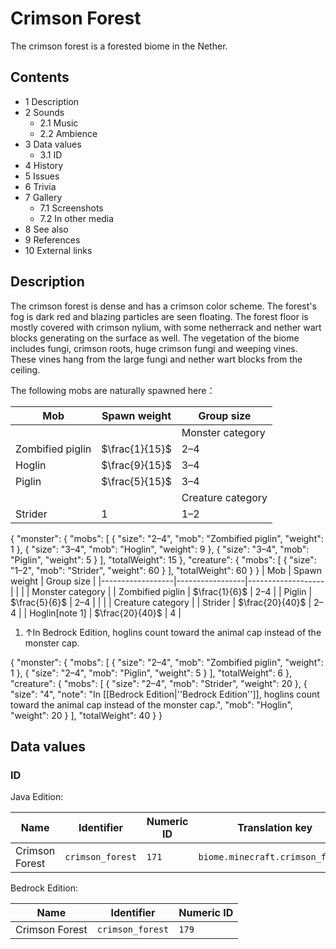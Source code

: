# Crimson Forest
The crimson forest is a forested biome in the Nether.

## Contents
- 1 Description
- 2 Sounds
	- 2.1 Music
	- 2.2 Ambience
- 3 Data values
	- 3.1 ID
- 4 History
- 5 Issues
- 6 Trivia
- 7 Gallery
	- 7.1 Screenshots
	- 7.2 In other media
- 8 See also
- 9 References
- 10 External links

## Description
The crimson forest is dense and has a crimson color scheme. The forest's fog is dark red and blazing particles are seen floating. The forest floor is mostly covered with crimson nylium, with some netherrack and nether wart blocks generating on the surface as well. The vegetation of the biome includes fungi, crimson roots, huge crimson fungi and weeping vines. These vines hang from the large fungi and nether wart blocks from the ceiling.

The following mobs are naturally spawned here：

| Mob              | Spawn weight   | Group size        |
|------------------|----------------|-------------------|
|                  |                | Monster category  |
| Zombified piglin | $\frac{1}{15}$ | 2–4               |
| Hoglin           | $\frac{9}{15}$ | 3–4               |
| Piglin           | $\frac{5}{15}$ | 3–4               |
|                  |                | Creature category |
| Strider          | 1              | 1–2               |

{ "monster": { "mobs": [ { "size": "2&ndash;4", "mob": "Zombified piglin", "weight": 1 }, { "size": "3&ndash;4", "mob": "Hoglin", "weight": 9 }, { "size": "3&ndash;4", "mob": "Piglin", "weight": 5 } ], "totalWeight": 15 }, "creature": { "mobs": [ { "size": "1&ndash;2", "mob": "Strider", "weight": 60 } ], "totalWeight": 60 } }
| Mob              | Spawn weight    | Group size        |
|------------------|-----------------|-------------------|
|                  |                 | Monster category  |
| Zombified piglin | $\frac{1}{6}$   | 2–4               |
| Piglin           | $\frac{5}{6}$   | 2–4               |
|                  |                 | Creature category |
| Strider          | $\frac{20}{40}$ | 2–4               |
| Hoglin[note 1]   | $\frac{20}{40}$ | 4                 |

1. ↑In Bedrock Edition, hoglins count toward the animal cap instead of the monster cap.

{ "monster": { "mobs": [ { "size": "2&ndash;4", "mob": "Zombified piglin", "weight": 1 }, { "size": "2&ndash;4", "mob": "Piglin", "weight": 5 } ], "totalWeight": 6 }, "creature": { "mobs": [ { "size": "2&ndash;4", "mob": "Strider", "weight": 20 }, { "size": "4", "note": "In [[Bedrock Edition|''Bedrock Edition'']], hoglins count toward the animal cap instead of the monster cap.", "mob": "Hoglin", "weight": 20 } ], "totalWeight": 40 } }
## Data values
### ID
Java Edition:

| Name           | Identifier       | Numeric ID | Translation key                  |
|----------------|------------------|------------|----------------------------------|
| Crimson Forest | `crimson_forest` | `171`      | `biome.minecraft.crimson_forest` |

Bedrock Edition:

| Name           | Identifier       | Numeric ID |
|----------------|------------------|------------|
| Crimson Forest | `crimson_forest` | `179`      |

